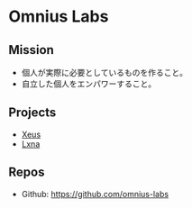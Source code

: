 # Omnius Labs

## Mission

+ 個人が実際に必要としているものを作ること。
+ 自立した個人をエンパワーすること。

## Projects

+ [Xeus](projects/xeus)
+ [Lxna](projects/lxna)

## Repos

+ Github: https://github.com/omnius-labs

